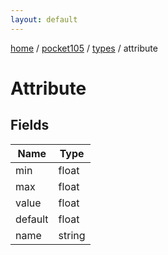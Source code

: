 ```yaml
---
layout: default
---
```


[home](/)  /  [pocket105](/protocol/pocket105)  /  [types](/protocol/pocket105/types)  /  attribute

# Attribute

## Fields

Name | Type
---|---
min | float
max | float
value | float
default | float
name | string
